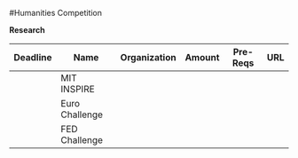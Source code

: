 #Humanities Competition

**Research**

|Deadline | Name                                            | Organization |Amount| Pre-Reqs| URL                                   
|---------|-------------------------------------------------|-----------|-----|----|------
|         |MIT INSPIRE
|         |Euro Challenge
|         |FED Challenge
